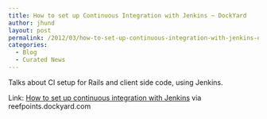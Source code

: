 ```yaml
---
title: How to set up Continuous Integration with Jenkins ~ DockYard
author: jhund
layout: post
permalink: /2012/03/how-to-set-up-continuous-integration-with-jenkins-dockyard/
categories:
  - Blog
  - Curated News
---
```

Talks about CI setup for Rails and client side code, using Jenkins.

Link: [How to set up continuous integration with Jenkins][1]&nbsp;via reefpoints.dockyard.com

 [1]: http://bit.ly/A8lMcA